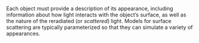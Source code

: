 Each object must provide a description of its appearance, including information about how light interacts with the object’s surface, as well as the nature of the reradiated (or _scattered_) light. Models for surface scattering are typically parameterized so that they can simulate a variety of appearances.